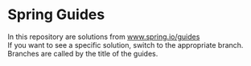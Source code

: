 # Spring Guides 
In this repository are solutions from www.spring.io/guides <br /> 
If you want to see a specific solution, switch to the appropriate branch. <br />
Branches are called by the title of the guides.
